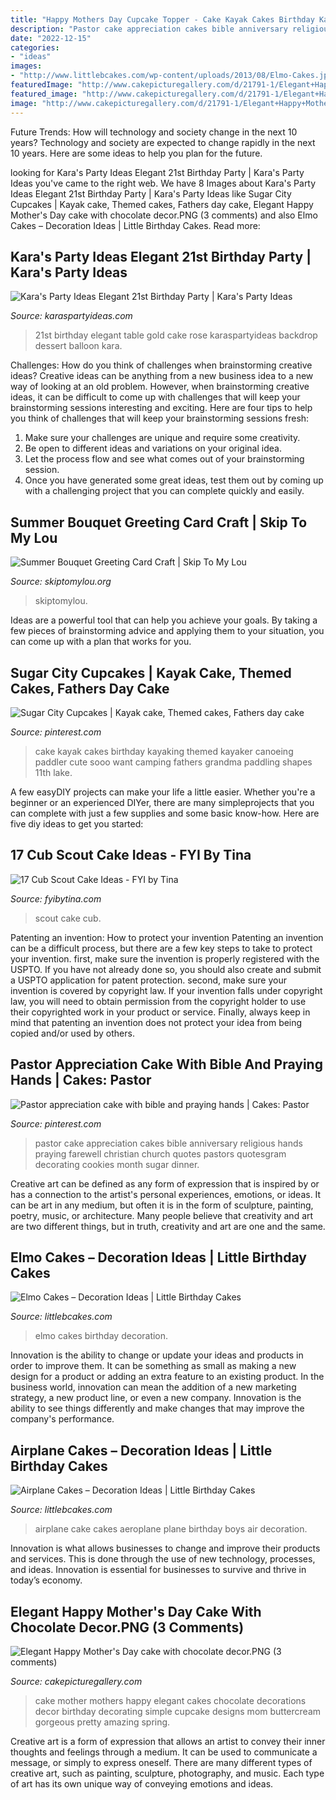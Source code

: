 ```yaml
---
title: "Happy Mothers Day Cupcake Topper - Cake Kayak Cakes Birthday Kayaking Themed Kayaker Canoeing Paddler Cute Sooo Want Camping Fathers Grandma Paddling Shapes 11th Lake"
description: "Pastor cake appreciation cakes bible anniversary religious hands praying farewell christian church quotes pastors quotesgram decorating cookies month sugar dinner"
date: "2022-12-15"
categories:
- "ideas"
images:
- "http://www.littlebcakes.com/wp-content/uploads/2013/08/Elmo-Cakes.jpg"
featuredImage: "http://www.cakepicturegallery.com/d/21791-1/Elegant+Happy+Mother_s+Day+cake+with+chocolate+decor.PNG"
featured_image: "http://www.cakepicturegallery.com/d/21791-1/Elegant+Happy+Mother_s+Day+cake+with+chocolate+decor.PNG"
image: "http://www.cakepicturegallery.com/d/21791-1/Elegant+Happy+Mother_s+Day+cake+with+chocolate+decor.PNG"
---
```



Future Trends: How will technology and society change in the next 10 years?
Technology and society are expected to change rapidly in the next 10 years. Here are some ideas to help you plan for the future.

	

		
looking for Kara&#039;s Party Ideas Elegant 21st Birthday Party | Kara&#039;s Party Ideas you've came to the right web. We have 8 Images about Kara&#039;s Party Ideas Elegant 21st Birthday Party | Kara&#039;s Party Ideas like Sugar City Cupcakes | Kayak cake, Themed cakes, Fathers day cake, Elegant Happy Mother&#039;s Day cake with chocolate decor.PNG (3 comments) and also Elmo Cakes – Decoration Ideas | Little Birthday Cakes. Read more:
		
    
## Kara&#039;s Party Ideas Elegant 21st Birthday Party | Kara&#039;s Party Ideas

<img loading=lazy src="https://karaspartyideas.com/wp-content/uploads/2018/02/Elegant-21st-Birthday-Party-via-Karas-Party-Ideas-KarasPartyIdeas.com6_.jpg" onerror="this.onerror=null;this.src='https://tse2.mm.bing.net/th?id=OIP.PuiVVbIhiu4RG4Z4-lFnvgHaE8&amp;pid=15.1';" alt="Kara&#039;s Party Ideas Elegant 21st Birthday Party | Kara&#039;s Party Ideas">

_Source: karaspartyideas.com_

>21st birthday elegant table gold cake rose karaspartyideas backdrop dessert balloon kara. 

	

Challenges: How do you think of challenges when brainstorming creative ideas?
Creative ideas can be anything from a new business idea to a new way of looking at an old problem. However, when brainstorming creative ideas, it can be difficult to come up with challenges that will keep your brainstorming sessions interesting and exciting. Here are four tips to help you think of challenges that will keep your brainstorming sessions fresh: 
1) Make sure your challenges are unique and require some creativity.
2) Be open to different ideas and variations on your original idea.
3) Let the process flow and see what comes out of your brainstorming session.
4) Once you have generated some great ideas, test them out by coming up with a challenging project that you can complete quickly and easily.

    
## Summer Bouquet Greeting Card Craft | Skip To My Lou

<img loading=lazy src="https://www.skiptomylou.org/wp-content/uploads/2014/08/Kids-birthday-card-craft-ideas.jpg" onerror="this.onerror=null;this.src='https://tse4.mm.bing.net/th?id=OIP.gVdwVwp7A61iDRCmniYHGQHaJ5&amp;pid=15.1';" alt="Summer Bouquet Greeting Card Craft | Skip To My Lou">

_Source: skiptomylou.org_

>skiptomylou. 

	

Ideas are a powerful tool that can help you achieve your goals. By taking a few pieces of brainstorming advice and applying them to your situation, you can come up with a plan that works for you.

    
## Sugar City Cupcakes | Kayak Cake, Themed Cakes, Fathers Day Cake

<img loading=lazy src="https://i.pinimg.com/originals/72/0a/f9/720af91332faadbec1c2ba0488c04347.jpg" onerror="this.onerror=null;this.src='https://tse3.mm.bing.net/th?id=OIP.9oTEPNgoWiY6oYWxKYIayQHaJ6&amp;pid=15.1';" alt="Sugar City Cupcakes | Kayak cake, Themed cakes, Fathers day cake">

_Source: pinterest.com_

>cake kayak cakes birthday kayaking themed kayaker canoeing paddler cute sooo want camping fathers grandma paddling shapes 11th lake. 

	

A few easyDIY projects can make your life a little easier. Whether you're a beginner or an experienced DIYer, there are many simpleprojects that you can complete with just a few supplies and some basic know-how. Here are five diy ideas to get you started: 

    
## 17 Cub Scout Cake Ideas - FYI By Tina

<img loading=lazy src="http://fyibytina.com/wp-content/uploads/2016/02/cub-scout-cake-ideas-1-768x1024.jpg" onerror="this.onerror=null;this.src='https://tse2.mm.bing.net/th?id=OIP.6We3iyd5QOun1myHMm10dAHaJ4&amp;pid=15.1';" alt="17 Cub Scout Cake Ideas - FYI by Tina">

_Source: fyibytina.com_

>scout cake cub. 

	

Patenting an invention: How to protect your invention
Patenting an invention can be a difficult process, but there are a few key steps to take to protect your invention. first, make sure the invention is properly registered with the USPTO. If you have not already done so, you should also create and submit a USPTO application for patent protection. second, make sure your invention is covered by copyright law. If your invention falls under copyright law, you will need to obtain permission from the copyright holder to use their copyrighted work in your product or service. Finally, always keep in mind that patenting an invention does not protect your idea from being copied and/or used by others.

    
## Pastor Appreciation Cake With Bible And Praying Hands | Cakes: Pastor

<img loading=lazy src="https://s-media-cache-ak0.pinimg.com/736x/66/79/90/667990777e5160f7088b150d8bf0ee24.jpg" onerror="this.onerror=null;this.src='https://tse3.mm.bing.net/th?id=OIP.GFk8ElxX3Vb4q5Zqg5ub1gHaJ6&amp;pid=15.1';" alt="Pastor appreciation cake with bible and praying hands | Cakes: Pastor">

_Source: pinterest.com_

>pastor cake appreciation cakes bible anniversary religious hands praying farewell christian church quotes pastors quotesgram decorating cookies month sugar dinner. 

	

Creative art can be defined as any form of expression that is inspired by or has a connection to the artist's personal experiences, emotions, or ideas. It can be art in any medium, but often it is in the form of sculpture, painting, poetry, music, or architecture. Many people believe that creativity and art are two different things, but in truth, creativity and art are one and the same.

    
## Elmo Cakes – Decoration Ideas | Little Birthday Cakes

<img loading=lazy src="http://www.littlebcakes.com/wp-content/uploads/2013/08/Elmo-Cakes.jpg" onerror="this.onerror=null;this.src='https://tse3.mm.bing.net/th?id=OIP.7EXilpM5TqDV0r0CkegRsQHaFj&amp;pid=15.1';" alt="Elmo Cakes – Decoration Ideas | Little Birthday Cakes">

_Source: littlebcakes.com_

>elmo cakes birthday decoration. 

	

Innovation is the ability to change or update your ideas and products in order to improve them. It can be something as small as making a new design for a product or adding an extra feature to an existing product. In the business world, innovation can mean the addition of a new marketing strategy, a new product line, or even a new company. Innovation is the ability to see things differently and make changes that may improve the company's performance.

    
## Airplane Cakes – Decoration Ideas | Little Birthday Cakes

<img loading=lazy src="http://www.littlebcakes.com/wp-content/uploads/2014/01/Airplane-Cake-Pictures.jpg" onerror="this.onerror=null;this.src='https://tse1.mm.bing.net/th?id=OIP.EadauMPA6kO612bg9yjRFAHaE8&amp;pid=15.1';" alt="Airplane Cakes – Decoration Ideas | Little Birthday Cakes">

_Source: littlebcakes.com_

>airplane cake cakes aeroplane plane birthday boys air decoration. 

	

Innovation is what allows businesses to change and improve their products and services. This is done through the use of new technology, processes, and ideas. Innovation is essential for businesses to survive and thrive in today’s economy.

    
## Elegant Happy Mother&#039;s Day Cake With Chocolate Decor.PNG (3 Comments)

<img loading=lazy src="http://www.cakepicturegallery.com/d/21791-1/Elegant+Happy+Mother_s+Day+cake+with+chocolate+decor.PNG" onerror="this.onerror=null;this.src='https://tse3.mm.bing.net/th?id=OIP.rqi7o-EaLvBWHDeFXOiSXAHaJ8&amp;pid=15.1';" alt="Elegant Happy Mother&#039;s Day cake with chocolate decor.PNG (3 comments)">

_Source: cakepicturegallery.com_

>cake mother mothers happy elegant cakes chocolate decorations decor birthday decorating simple cupcake designs mom buttercream gorgeous pretty amazing spring. 

	

Creative art is a form of expression that allows an artist to convey their inner thoughts and feelings through a medium. It can be used to communicate a message, or simply to express oneself. There are many different types of creative art, such as painting, sculpture, photography, and music. Each type of art has its own unique way of conveying emotions and ideas.

